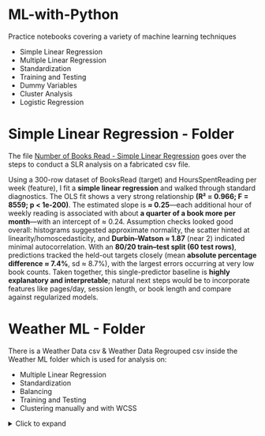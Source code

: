 # ML-with-Python
Practice notebooks covering a variety of machine learning techniques
- Simple Linear Regression
- Multiple Linear Regression
- Standardization
- Training and Testing
- Dummy Variables
- Cluster Analysis
- Logistic Regression

# Simple Linear Regression - Folder 
The file [Number of Books Read - Simple Linear Regression](/Simple%20Linear%20Regression/Number%20of%20Books%20Read%20-%20SLR.ipynb) goes over the steps to conduct a SLR analysis on a fabricated csv file.

Using a 300-row dataset of BooksRead (target) and HoursSpentReading per week (feature), I fit a **simple linear regression** and walked through standard diagnostics. The OLS fit shows a very strong relationship **(R² = 0.966; F = 8559; p < 1e-200)**. The estimated slope is **≈ 0.25**—each additional hour of weekly reading is associated with about **a quarter of a book more per month**—with an intercept of ≈ 0.24. Assumption checks looked good overall: histograms suggested approximate normality, the scatter hinted at linearity/homoscedasticity, and **Durbin–Watson ≈ 1.87** (near 2) indicated minimal autocorrelation. With an **80/20 train–test split (60 test rows)**, predictions tracked the held-out targets closely (mean **absolute percentage difference ≈ 7.4%**, sd ≈ 8.7%), with the largest errors occurring at very low book counts. Taken together, this single-predictor baseline is **highly explanatory and interpretable**; natural next steps would be to incorporate features like pages/day, session length, or book length and compare against regularized models.

# Weather ML - Folder 
There is a Weather Data csv & Weather Data Regrouped csv inside the Weather ML folder which is used for analysis on: 
- Multiple Linear Regression
- Standardization
- Balancing
- Training and Testing
- Clustering manually and with WCSS

<details>
  <summary>Click to expand</summary>
  
## Weather Data OLS Regression - Notebook
The file [Weather Data OLS Regression](/Weather%20ML/Weather%20Data%20OLS%20Regression.ipynb) goes over:
- Multiple Linear Regression
- Standardization
- Training and Testing
## Weather Data Clustering - Notebook
The file [Weather Data Predictions - Clustering](/Weather%20ML/Weather%20Data%20Predictions%20-%20Clustering.ipynb) goes over:
- Manual K-means clustering with scikit-learn
- Selecting the Number of Clusters with WCSS
- Plotting the Elbow with Standardized Variables
- Analyzing the results
## Weather Data Regrouped Clustering - Notebook
This file [Weather Data Regrouped - Clustering](/Weather%20ML/Weather%20Data%20Regrouped%20-%20Clustering.ipynb) has a new column Weather_Regrouped: a manual grouping/ simplifying of the original weather column and goes over:
- Balancing the dataset
- Standardization
- Manual K-means clustering with scikit-learn
- Selecting the Number of Clusters with WCSS
- Plotting the Elbow with Standardized Variables
- Silhouette Scores
- Analyzing the results

</details>


